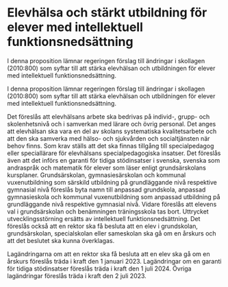 # Elevhälsa och stärkt utbildning för elever med intellektuell funktionsnedsättning

I denna proposition lämnar regeringen förslag till ändringar i skollagen (2010:800) som syftar till att stärka elevhälsan och utbildningen för elever med intellektuell funktionsnedsättning.

I denna proposition lämnar regeringen förslag till ändringar i skollagen (2010:800) som syftar till att stärka elevhälsan och utbildningen för elever med intellektuell funktionsnedsättning.

Det föreslås att elevhälsans arbete ska bedrivas på individ-, grupp- och skolenhetsnivå och i samverkan med lärare och övrig personal. Det anges att elevhälsan ska vara en del av skolans systematiska kvalitetsarbete och att den ska samverka med hälso- och sjukvården och socialtjänsten när behov finns. Som krav ställs att det ska finnas tillgång till specialpedagog eller speciallärare för elevhälsans specialpedagogiska insatser. Det föreslås även att det införs en garanti för tidiga stödinsatser i svenska, svenska som andraspråk och matematik för elever som läser enligt grundsärskolans kursplaner. Grundsärskolan, gymnasiesärskolan och kommunal vuxenutbildning som särskild utbildning på grundläggande nivå respektive gymnasial nivå föreslås byta namn till anpassad grundskola, anpassad gymnasieskola och kommunal vuxenutbildning som anpassad utbildning på grundläggande nivå respektive gymnasial nivå. Vidare föreslås att elevens val i grundsärskolan och benämningen träningsskola tas bort. Uttrycket utvecklingsstörning ersätts av intellektuell funktionsnedsättning. Det föreslås också att en rektor ska få besluta att en elev i grundskolan, grundsärskolan, specialskolan eller sameskolan ska gå om en årskurs och att det beslutet ska kunna överklagas.

Lagändringarna om att en rektor ska få besluta att en elev ska gå om en årskurs föreslås träda i kraft den 1 januari 2023. Lagändringar om en garanti för tidiga stödinsatser föreslås träda i kraft den 1 juli 2024. Övriga lagändringar föreslås träda i kraft den 2 juli 2023.
